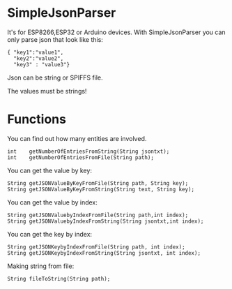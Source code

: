 # SimpleJsonParser
It's for ESP8266,ESP32 or Arduino devices.
With SimpleJsonParser you can only parse json that look like this:
```
{ "key1":"value1",
  "key2":"value2",
  "key3" : "value3"}
```
Json can be string or SPIFFS file.

The values must be strings!

# Functions

You can find out how many entities are involved.
```
int    getNumberOfEntriesFromString(String jsontxt);
int    getNumberOfEntriesFromFile(String path);
```
You can get the value by key:
```
String getJSONValueByKeyFromFile(String path, String key);
String getJSONValueByKeyFromString(String text, String key);
```
You can get the value by index:
```
String getJSONValuebyIndexFromFile(String path,int index);
String getJSONValuebyIndexFromString(String jsontxt,int index);
```
You can get the key by index:
```
String getJSONKeybyIndexFromFile(String path, int index);
String getJSONKeybyIndexFromString(String jsontxt, int index);
```
Making string from file:

```
String fileToString(String path);
```
